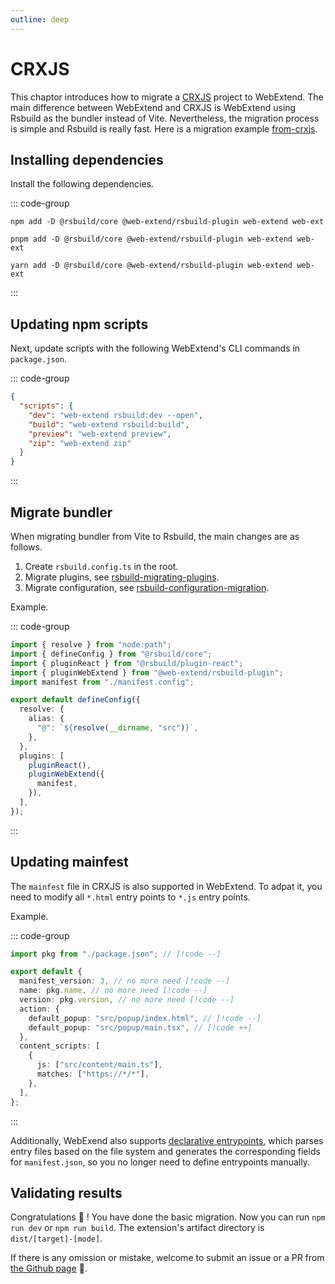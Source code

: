 ```yaml
---
outline: deep
---
```


# CRXJS

This chaptor introduces how to migrate a [CRXJS](https://crxjs.dev/vite-plugin) project to WebExtend. The main difference between WebExtend and CRXJS is WebExtend using Rsbuild as the bundler instead of Vite. Nevertheless, the migration process is simple and Rsbuild is really fast. Here is a migration example [from-crxjs](https://github.com/web-extend/examples/pull/7/files).

## Installing dependencies

Install the following dependencies.

::: code-group

```shell [npm]
npm add -D @rsbuild/core @web-extend/rsbuild-plugin web-extend web-ext
```

```shell [pnpm]
pnpm add -D @rsbuild/core @web-extend/rsbuild-plugin web-extend web-ext
```

```shell [yarn]
yarn add -D @rsbuild/core @web-extend/rsbuild-plugin web-extend web-ext
```

:::

## Updating npm scripts

Next, update scripts with the following WebExtend's CLI commands in `package.json`.

::: code-group

```json [package.json]
{
  "scripts": {
    "dev": "web-extend rsbuild:dev --open",
    "build": "web-extend rsbuild:build",
    "preview": "web-extend preview",
    "zip": "web-extend zip"
  }
}
```

:::

## Migrate bundler

When migrating bundler from Vite to Rsbuild, the main changes are as follows.

1. Create `rsbuild.config.ts` in the root.
2. Migrate plugins, see [rsbuild-migrating-plugins](https://rsbuild.dev/guide/migration/vite#migrating-plugins).
3. Migrate configuration, see [rsbuild-configuration-migration](https://rsbuild.dev/guide/migration/vite#configuration-migration).

Example.

::: code-group

```ts [rsbuild.config.ts]
import { resolve } from "node:path";
import { defineConfig } from "@rsbuild/core";
import { pluginReact } from "@rsbuild/plugin-react";
import { pluginWebExtend } from "@web-extend/rsbuild-plugin";
import manifest from "./manifest.config";

export default defineConfig({
  resolve: {
    alias: {
      "@": `${resolve(__dirname, "src")}`,
    },
  },
  plugins: [
    pluginReact(),
    pluginWebExtend({
      manifest,
    }),
  ],
});
```

:::

## Updating mainfest

The `mainfest` file in CRXJS is also supported in WebExtend. To adpat it, you need to modify all `*.html` entry points to `*.js` entry points.

Example.

::: code-group

```ts [manifest.config.ts]
import pkg from "./package.json"; // [!code --]

export default {
  manifest_version: 3, // no more need [!code --]
  name: pkg.name, // no more need [!code --]
  version: pkg.version, // no more need [!code --]
  action: {
    default_popup: "src/popup/index.html", // [!code --]
    default_popup: "src/popup/main.tsx", // [!code ++]
  },
  content_scripts: [
    {
      js: ["src/content/main.ts"],
      matches: ["https://*/*"],
    },
  ],
};
```

:::

Additionally, WebExend also supports [declarative entrypoints](../start/entrypoints.md), which parses entry files based on the file system and generates the corresponding fields for `manifest.json`, so you no longer need to define entrypoints manually.

## Validating results

Congratulations 🎉 ! You have done the basic migration. Now you can run `npm run dev` or `npm run build`. The extension's artifact directory is `dist/[target]-[mode]`.

If there is any omission or mistake, welcome to submit an issue or a PR from [the Github page](https://github.com/web-extend/web-extend) 🤝.
